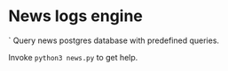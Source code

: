 # News logs engine
`
Query news postgres database with predefined queries.

Invoke `python3 news.py` to get help.
